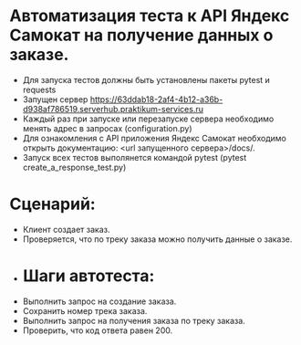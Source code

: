﻿# Автоматизация теста к API Яндекс Самокат на получение данных о заказе.
- Для запуска тестов должны быть установлены пакеты pytest и requests
- Запущен сервер  https://63ddab18-2af4-4b12-a36b-d938af786519.serverhub.praktikum-services.ru 
- Каждый раз при запуске или перезапуске сервера необходимо менять адрес в запросах (configuration.py)
- Для ознакомления с API приложения Яндекс Самокат необходимо открыть документацию: <url запущенного сервера>/docs/. 
- Запуск всех тестов выполянется командой pytest (pytest create_a_response_test.py)
# Сценарий:
- Клиент создает заказ.
- Проверяется, что по треку заказа можно получить данные о заказе.
- # Шаги автотеста:
- Выполнить запрос на создание заказа.
- Сохранить номер трека заказа.
- Выполнить запрос на получения заказа по треку заказа.
- Проверить, что код ответа равен 200.